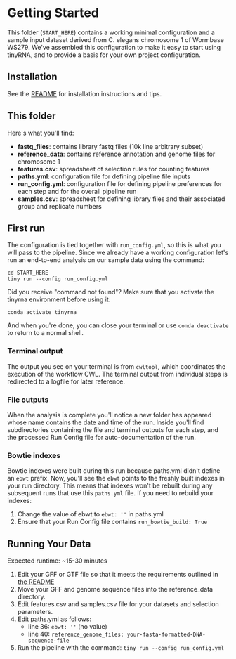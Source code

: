 # Getting Started

This folder (`START_HERE`) contains a working minimal configuration and a sample input dataset derived from C. elegans chromosome 1 of Wormbase WS279. We've assembled this configuration to make it easy to start using tinyRNA, and to provide a basis for your own project configuration.

## Installation

See the [README](../README.md#installation) for installation instructions and tips.

## This folder

Here's what you'll find:
- **fastq_files**: contains library fastq files (10k line arbitrary subset)
- **reference_data**: contains reference annotation and genome files for chromosome 1
- **features.csv**: spreadsheet of selection rules for counting features
- **paths.yml**: configuration file for defining pipeline file inputs
- **run_config.yml**: configuration file for defining pipeline preferences for each step and for the overall pipeline run
- **samples.csv**: spreadsheet for defining library files and their associated group and replicate numbers

## First run
The configuration is tied together with `run_config.yml`, so this is what you will pass to the pipeline. Since we already have a working configuration let's run an end-to-end analysis on our sample data using the command:
```
cd START_HERE
tiny run --config run_config.yml
```
Did you receive "command not found"? Make sure that you activate the tinyrna environment before using it.
```
conda activate tinyrna
```
And when you're done, you can close your terminal or use `conda deactivate` to return to a normal shell.

### Terminal output
The output you see on your terminal is from `cwltool`, which coordinates the execution of the workflow CWL. The terminal output from individual steps is redirected to a logfile for later reference.

### File outputs
When the analysis is complete you'll notice a new folder has appeared whose name contains the date and time of the run. Inside you'll find subdirectories containing the file and terminal outputs for each step, and the processed Run Config file for auto-documentation of the run.

### Bowtie indexes
Bowtie indexes were built during this run because paths.yml didn't define an `ebwt` prefix. Now, you'll see the `ebwt` points to the freshly built indexes in your run directory. This means that indexes won't be rebuilt during any subsequent runs that use this `paths.yml` file. If you need to rebuild your indexes:
1. Change the value of ebwt to `ebwt: ''` in paths.yml
2. Ensure that your Run Config file contains `run_bowtie_build: True`

## Running Your Data
Expected runtime: ~15-30 minutes
1. Edit your GFF or GTF file so that it meets the requirements outlined in [the README](../README.md#user-provided-input-files)
2. Move your GFF and genome sequence files into the reference_data directory.
3. Edit features.csv and samples.csv file for your datasets and selection parameters.
4. Edit paths.yml as follows:
   - line 36: `ebwt: ''` (no value)
   - line 40: `reference_genome_files: your-fasta-formatted-DNA-sequence-file`
5. Run the pipeline with the command: `tiny run --config run_config.yml`